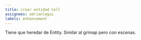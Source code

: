 ```yaml
---
title: crear entidad Cell
assignees: adrianlegui
labels: enhancement
---
```

Tiene que heredar de Entity. Similar al grimap pero con escenas.

